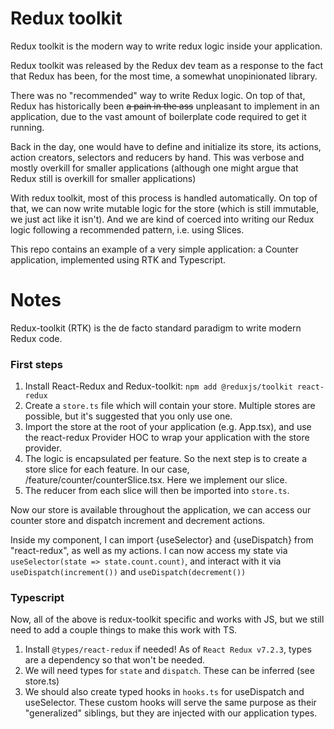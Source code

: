 # Redux toolkit

Redux toolkit is the modern way to write redux logic inside your application.

Redux toolkit was released by the Redux dev team as a response to the fact that Redux has been, for the most time, a somewhat unopinionated library.

There was no "recommended" way to write Redux logic. On top of that, Redux has historically been ~~a pain in the ass~~ unpleasant to implement in an application, due to the vast amount of boilerplate code required to get it running.

Back in the day, one would have to define and initialize its store, its actions, action creators, selectors and reducers by hand. 
This was verbose and mostly overkill for smaller applications (although one might argue that Redux still is overkill for smaller applications)

With redux toolkit, most of this process is handled automatically. 
On top of that, we can now write mutable logic for the store (which is still immutable, we just act like it isn't).
And we are kind of coerced into writing our Redux logic following a recommended pattern, i.e. using Slices.

This repo contains an example of a very simple application: a Counter application, implemented using RTK and Typescript.

# Notes

Redux-toolkit (RTK) is the de facto standard paradigm to write modern Redux code.

### First steps
1. Install React-Redux and Redux-toolkit: 
`npm add @reduxjs/toolkit react-redux`
2. Create a `store.ts` file which will contain your store. 
Multiple stores are possible, but it's suggested that you only use one.
3. Import the store at the root of your application (e.g. App.tsx), and use the react-redux Provider HOC
to wrap your application with the store provider.
4. The logic is encapsulated per feature. So the next step is to create a store slice for each feature.
In our case, /feature/counter/counterSlice.tsx. Here we implement our slice.
5. The reducer from each slice will then be imported into `store.ts`.

Now our store is available throughout the application, we can access our counter store and dispatch increment
and decrement actions.

Inside my component, I can import {useSelector} and {useDispatch} from "react-redux", as well as my actions.
I can now access my state via `useSelector(state => state.count.count)`, and interact with it via 
`useDispatch(increment())` and `useDispatch(decrement())`  

### Typescript

Now, all of the above is redux-toolkit specific and works with JS, but we still need to add a couple things to make this
work with TS.

1. Install `@types/react-redux` if needed! As of `React Redux v7.2.3`, types are a dependency so that won't be needed.
2. We will need types for `state` and `dispatch`. These can be inferred (see store.ts)
3. We should also create typed hooks in `hooks.ts` for useDispatch and useSelector. These custom hooks will serve the same purpose as their "generalized" siblings, but they are injected with our application types.
